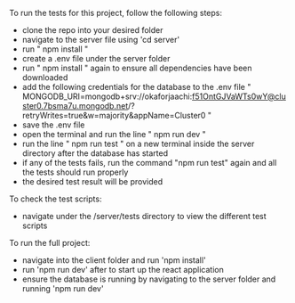 To run the tests for this project, follow the following steps:

- clone the repo into your desired folder
- navigate to the server file using 'cd server'
- run " npm install "
- create a .env file under the server folder
- run " npm install " again to ensure all dependencies have been downloaded
- add the following credentials for the database to the .env file " MONGODB_URI=mongodb+srv://okaforjaachi:f51OntGJVaWTs0wY@cluster0.7bsma7u.mongodb.net/?retryWrites=true&w=majority&appName=Cluster0 "
- save the .env file
- open the terminal and run the line " npm run dev "
- run the line " npm run test " on a new terminal inside the server directory after the database has started
- if any of the tests fails, run the command "npm run test" again and all the tests should run properly
- the desired test result will be provided

To check the test scripts:

- navigate under the /server/tests directory to view the different test scripts

To run the full project:

- navigate into the client folder and run 'npm install'
- run 'npm run dev' after to start up the react application
- ensure the database is running by navigating to the server folder and running 'npm run dev'
